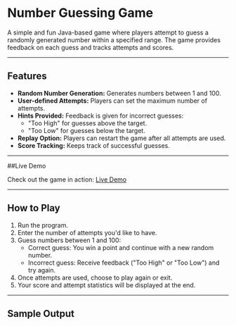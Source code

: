 # Number Guessing Game

A simple and fun Java-based game where players attempt to guess a randomly generated number within a specified range. The game provides feedback on each guess and tracks attempts and scores.  

---

## Features

- **Random Number Generation:** Generates numbers between 1 and 100.
- **User-defined Attempts:** Players can set the maximum number of attempts.
- **Hints Provided:** Feedback is given for incorrect guesses:
  - "Too High" for guesses above the target.
  - "Too Low" for guesses below the target.
- **Replay Option:** Players can restart the game after all attempts are used.
- **Score Tracking:** Keeps track of successful guesses.

---

 ##Live Demo

Check out the game in action: [Live Demo](https://replit.com/@pallavi-2104/NumberGuessGame)  

---

## How to Play

1. Run the program.
2. Enter the number of attempts you'd like to have.
3. Guess numbers between 1 and 100:
   - Correct guess: You win a point and continue with a new random number.
   - Incorrect guess: Receive feedback ("Too High" or "Too Low") and try again.
4. Once attempts are used, choose to play again or exit.
5. Your score and attempt statistics will be displayed at the end.

---

## Sample Output

